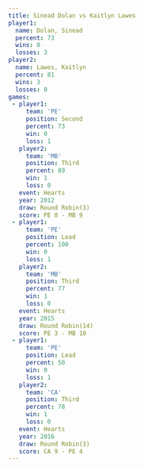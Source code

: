 ```yaml
---
title: Sinead Dolan vs Kaitlyn Lawes
player1:              
  name: Dolan, Sinead 
  percent: 73         
  wins: 0             
  losses: 3           
player2:              
  name: Lawes, Kaitlyn
  percent: 81         
  wins: 3             
  losses: 0           
games:
 - player1:          
     team: 'PE'      
     position: Second
     percent: 73     
     win: 0          
     loss: 1         
   player2:         
     team: 'MB'     
     position: Third
     percent: 89    
     win: 1         
     loss: 0        
   event: Hearts       
   year: 2012          
   draw: Round Robin(3)
   score: PE 8 - MB 9  
 - player1:        
     team: 'PE'    
     position: Lead
     percent: 100  
     win: 0        
     loss: 1       
   player2:         
     team: 'MB'     
     position: Third
     percent: 77    
     win: 1         
     loss: 0        
   event: Hearts        
   year: 2015           
   draw: Round Robin(14)
   score: PE 3 - MB 10  
 - player1:        
     team: 'PE'    
     position: Lead
     percent: 50   
     win: 0        
     loss: 1       
   player2:         
     team: 'CA'     
     position: Third
     percent: 78    
     win: 1         
     loss: 0        
   event: Hearts       
   year: 2016          
   draw: Round Robin(3)
   score: CA 9 - PE 4  
---
```

